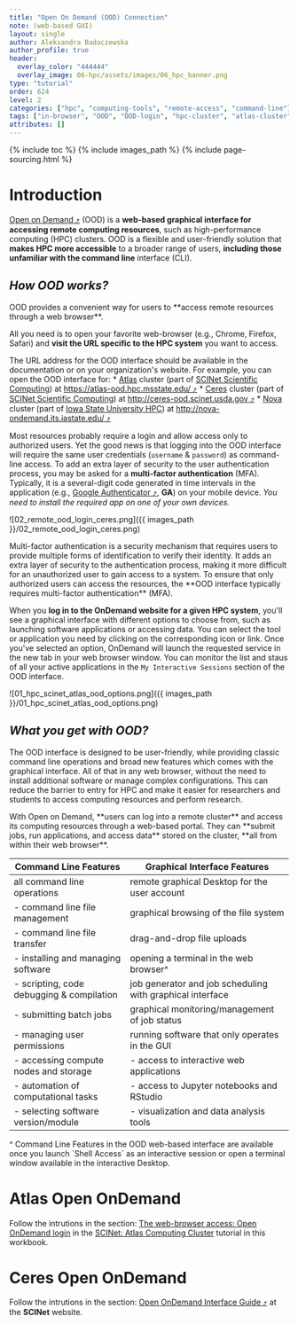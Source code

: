 ```yaml
---
title: "Open On Demand (OOD) Connection"
note: (web-based GUI)
layout: single
author: Aleksandra Badaczewska
author_profile: true
header:
  overlay_color: "444444"
  overlay_image: 06-hpc/assets/images/06_hpc_banner.png
type: "tutorial"
order: 624
level: 2
categories: ["hpc", "computing-tools", "remote-access", "command-line"]
tags: ["in-browser", "OOD", "OOD-login", "hpc-cluster", "atlas-cluster", "ceres-cluster"]
attributes: []
---
```


{% include toc %}
{% include images_path %}
{% include page-sourcing.html %}


# Introduction

<a href="https://openondemand.org/" target="_blank">Open on Demand  ⤴</a> (OOD) is a **web-based graphical interface for accessing remote computing resources**, such as high-performance computing (HPC) clusters. OOD is a flexible and user-friendly solution that **makes HPC more accessible** to a broader range of users, **including those unfamiliar with the command line** interface (CLI).

## *How OOD works?*

<div class="note" markdown="1">
OOD provides a convenient way for users to **access remote resources through a web browser**. <br>
</div>

All you need is to open your favorite web-browser (e.g., Chrome, Firefox, Safari) and **visit the URL specific to the HPC system** you want to access.

<div class="protip" markdown="1">
The URL address for the OOD interface should be available in the documentation or on your organization's website.
For example, you can open the OOD interface for:
* <a class="t-links" href="612.2">Atlas</a> cluster (part of <a class="t-links" href="612.1">SCINet Scientific Computing</a>) at <a href="https://atlas-ood.hpc.msstate.edu/" target="_blank">https://atlas-ood.hpc.msstate.edu/  ⤴</a>
* <a class="t-links" href="612.3">Ceres</a> cluster (part of <a class="t-links" href="612.1">SCINet Scientific Computing</a>) at <a href="http://ceres-ood.scinet.usda.gov" target="_blank">http://ceres-ood.scinet.usda.gov  ⤴</a>
* <a class="t-links" href="613.3">Nova</a> cluster (part of <a class="t-links" href="613.1">Iowa State University HPC</a>) at <a href="http://nova-ondemand.its.iastate.edu/" target="_blank">http://nova-ondemand.its.iastate.edu/  ⤴</a>
</div>

Most resources probably require a login and allow access only to authorized users. Yet the good news is that logging into the OOD interface will require the same user credentials (`username` & `password`) as command-line access. To add an extra layer of security to the user authentication process, you may be asked for a **multi-factor authentication** (MFA). Typically, it is a several-digit code generated in time intervals in the application (e.g., <a href="https://play.google.com/store/apps/details?id=com.google.android.apps.authenticator2&hl=en_US&gl=US&pli=1" target="_blank">Google Authenticator  ⤴</a>, <b>GA</b>) on your mobile device. *You need to install the required app on one of your own devices.*

![02_remote_ood_login_ceres.png]({{ images_path }}/02_remote_ood_login_ceres.png)

<div class="note" markdown="1">
Multi-factor authentication is a security mechanism that requires users to provide multiple forms of identification to verify their identity. It adds an extra layer of security to the authentication process, making it more difficult for an unauthorized user to gain access to a system. To ensure that only authorized users can access the resources, the **OOD interface typically requires multi-factor authentication** (MFA).
</div>

When you **log in to the OnDemand website for a given HPC system**, you'll see a graphical interface with different options to choose from, such as launching software applications or accessing data. You can select the tool or application you need by clicking on the corresponding icon or link. Once you've selected an option, OnDemand will launch the requested service in the new tab in your web browser window. You can monitor the list and staus of all your active applications in the `My Interactive Sessions` section of the OOD interface.

![01_hpc_scinet_atlas_ood_options.png]({{ images_path }}/01_hpc_scinet_atlas_ood_options.png)


## *What you get with OOD?*

The OOD interface is designed to be user-friendly, while providing classic command line operations and broad new features which comes with the graphical interface. All of that in any web browser, without the need to install additional software or manage complex configurations. This can reduce the barrier to entry for HPC and make it easier for researchers and students to access computing resources and perform research.

<div class="note" markdown="1">
With Open on Demand, **users can log into a remote cluster** and access its computing resources through a web-based portal. They can **submit jobs, run applications, and access data** stored on the cluster, **all from within their web browser**.
</div>

| Command Line Features                     | Graphical Interface Features                              |
|-------------------------------------------|-----------------------------------------------------------|
| all command line operations               | remote graphical Desktop for the user account             |
| - command line file management            | graphical browsing of the file system                     |
| - command line file transfer              | drag-and-drop file uploads                                |
| - installing and managing software        | opening a terminal in the web browser^                    |
| - scripting, code debugging & compilation | job generator and job scheduling with graphical interface |
| - submitting batch jobs                   | graphical monitoring/management of job status             |
| - managing user permissions               | running software that only operates in the GUI            |
| - accessing compute nodes and storage     | - access to interactive web applications                  |
| - automation of computational tasks       | - access to Jupyter notebooks and RStudio                 |
| - selecting software version/module       | - visualization and data analysis tools |

<p class="footnote center-h mt-">^ Command Line Features in the OOD web-based interface are available once you launch `Shell Access` as an interactive session or open a terminal window available in the interactive Desktop.</p>


# Atlas Open OnDemand

Follow the intrutions in the section: <a class="t-links" href="612.2" section="#open-ondemand-login">The web-browser access: Open OnDemand login</a> in the <a class="t-links" href="612.2">SCINet: Atlas Computing Cluster</a> tutorial in this workbook.


# Ceres Open OnDemand

Follow the intrutions in the section: <a href="https://scinet.usda.gov/guides/access/open-ondemand#open-ondemand-interface-guide" target="_blank">Open OnDemand Interface Guide  ⤴</a> at the **SCINet** website.

